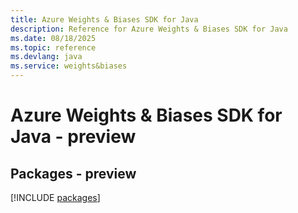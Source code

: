 ```yaml
---
title: Azure Weights & Biases SDK for Java
description: Reference for Azure Weights & Biases SDK for Java
ms.date: 08/18/2025
ms.topic: reference
ms.devlang: java
ms.service: weights&biases
---
```

# Azure Weights & Biases SDK for Java - preview
## Packages - preview
[!INCLUDE [packages](weights-&-biases-index.md)]
